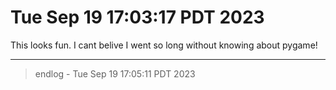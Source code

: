 # Tue Sep 19 17:03:17 PDT 2023

This looks fun. I cant belive I went so long without knowing about pygame!

---
> endlog - Tue Sep 19 17:05:11 PDT 2023

#